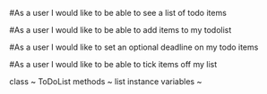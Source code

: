 #As a user I would like to be able to see a list of todo items

#As a user I would like to be able to add items to my todolist

#As a user I would like to set an optional deadline on my todo items

#As a user I would like to be able to tick items off my list


class               ~ ToDoList
methods             ~ list
instance variables  ~
